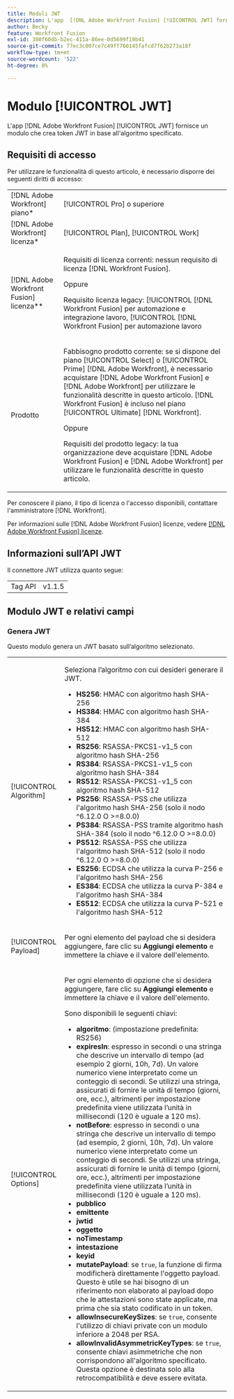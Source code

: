 ```yaml
---
title: Moduli JWT
description: L'app  [!DNL Adobe Workfront Fusion] [!UICONTROL JWT] fornisce un modulo che crea token JWT in base all'algoritmo fornito.
author: Becky
feature: Workfront Fusion
exl-id: 380f60db-b2ec-411a-86ee-0d5699f19b41
source-git-commit: 77ec3c007ce7c49ff760145fafcd7f62b273a18f
workflow-type: tm+mt
source-wordcount: '522'
ht-degree: 0%

---
```


# Modulo [!UICONTROL JWT]

L&#39;app [!DNL Adobe Workfront Fusion] [!UICONTROL JWT] fornisce un modulo che crea token JWT in base all&#39;algoritmo specificato.

## Requisiti di accesso

Per utilizzare le funzionalità di questo articolo, è necessario disporre dei seguenti diritti di accesso:

<table style="table-layout:auto"> 
 <col> 
 <col> 
 <tbody> 
  <tr> 
   <td role="rowheader">[!DNL Adobe Workfront] piano*</td>
  <td> <p>[!UICONTROL Pro] o superiore</p> </td>
  </tr> 
  <tr data-mc-conditions=""> 
   <td role="rowheader">[!DNL Adobe Workfront] licenza*</td>
   <td> <p>[!UICONTROL Plan], [!UICONTROL Work]</p> </td> 
  </tr> 
  <tr> 
   <td role="rowheader">[!DNL Adobe Workfront Fusion] licenza**</td> 
   <td>
   <p>Requisiti di licenza correnti: nessun requisito di licenza [!DNL Workfront Fusion].</p>
   <p>Oppure</p>
   <p>Requisito licenza legacy: [!UICONTROL [!DNL Workfront Fusion] per automazione e integrazione lavoro, [!UICONTROL [!DNL Workfront Fusion] per automazione lavoro</p>
   </td> 
  </tr> 
  <tr> 
   <td role="rowheader">Prodotto</td> 
   <td>
   <p>Fabbisogno prodotto corrente: se si dispone del piano [!UICONTROL Select] o [!UICONTROL Prime] [!DNL Adobe Workfront], è necessario acquistare [!DNL Adobe Workfront Fusion] e [!DNL Adobe Workfront] per utilizzare le funzionalità descritte in questo articolo. [!DNL Workfront Fusion] è incluso nel piano [!UICONTROL Ultimate] [!DNL Workfront].</p>
   <p>Oppure</p>
   <p>Requisiti del prodotto legacy: la tua organizzazione deve acquistare [!DNL Adobe Workfront Fusion] e [!DNL Adobe Workfront] per utilizzare le funzionalità descritte in questo articolo.</p>
   </td> 
  </tr> 
 </tbody> 
</table>

Per conoscere il piano, il tipo di licenza o l&#39;accesso disponibili, contattare l&#39;amministratore [!DNL Workfront].

Per informazioni sulle [!DNL Adobe Workfront Fusion] licenze, vedere [[!DNL Adobe Workfront Fusion] licenze](/help/workfront-fusion/set-up-and-manage-workfront-fusion/licensing-operations-overview/license-automation-vs-integration.md).

## Informazioni sull’API JWT

Il connettore JWT utilizza quanto segue:

<table style="table-layout:auto"> 
 <col> 
 <col> 
 <tbody> 
   <tr> 
   <td role="rowheader">Tag API</td> 
   <td>v1.1.5</td> 
  </tr>
 </tbody> 
 </table>

## Modulo JWT e relativi campi

### Genera JWT

Questo modulo genera un JWT basato sull’algoritmo selezionato.

<table style="table-layout:auto"> 
 <col data-mc-conditions=""> 
 <col data-mc-conditions=""> 
 <tbody> 
  <tr> 
   <td role="rowheader">[!UICONTROL Algorithm]</td> 
   <td> <p>Seleziona l’algoritmo con cui desideri generare il JWT.</p> <ul>
   <li><b>HS256</b>: HMAC con algoritmo hash SHA-256</li>
   <li><b>HS384</b>: HMAC con algoritmo hash SHA-384</li>
   <li><b>HS512</b>: HMAC con algoritmo hash SHA-512</li>
   <li><b>RS256</b>: RSASSA-PKCS1-v1_5 con algoritmo hash SHA-256</li>
   <li><b>RS384</b>: RSASSA-PKCS1-v1_5 con algoritmo hash SHA-384</li>
   <li><b>RS512</b>: RSASSA-PKCS1-v1_5 con algoritmo hash SHA-512</li>
   <li><b>PS256</b>: RSASSA-PSS che utilizza l'algoritmo hash SHA-256 (solo il nodo ^6.12.0 O &gt;=8.0.0)</li>
   <li><b>PS384</b>: RSASSA-PSS tramite algoritmo hash SHA-384 (solo il nodo ^6.12.0 O &gt;=8.0.0)</li>
   <li><b>PS512</b>: RSASSA-PSS che utilizza l'algoritmo hash SHA-512 (solo il nodo ^6.12.0 O &gt;=8.0.0)</li>
   <li><b>ES256</b>: ECDSA che utilizza la curva P-256 e l'algoritmo hash SHA-256</li>
   <li><b>ES384</b>: ECDSA che utilizza la curva P-384 e l'algoritmo hash SHA-384</li>
   <li><b>ES512</b>: ECDSA che utilizza la curva P-521 e l'algoritmo hash SHA-512</li>
   </ul></td> 
  </tr> 
  <tr> 
   <td role="rowheader">[!UICONTROL Payload] </td> 
   <td> <p>Per ogni elemento del payload che si desidera aggiungere, fare clic su <b>Aggiungi elemento</b> e immettere la chiave e il valore dell'elemento.</p> </td> 
  </tr> 
  <tr> 
   <td role="rowheader">[!UICONTROL Options] </td> 
   <td> <p>Per ogni elemento di opzione che si desidera aggiungere, fare clic su <b>Aggiungi elemento</b> e immettere la chiave e il valore dell'elemento.</p> <p>Sono disponibili le seguenti chiavi:
   <ul>
   <li><b>algoritmo</b>: (impostazione predefinita: RS256)</li>
   <li><b>expiresIn</b>: espresso in secondi o una stringa che descrive un intervallo di tempo (ad esempio 2 giorni, 10h, 7d). Un valore numerico viene interpretato come un conteggio di secondi. Se utilizzi una stringa, assicurati di fornire le unità di tempo (giorni, ore, ecc.), altrimenti per impostazione predefinita viene utilizzata l’unità in millisecondi (120 è uguale a 120 ms).</li>
   <li><b>notBefore</b>: espresso in secondi o una stringa che descrive un intervallo di tempo (ad esempio, 2 giorni, 10h, 7d). Un valore numerico viene interpretato come un conteggio di secondi. Se utilizzi una stringa, assicurati di fornire le unità di tempo (giorni, ore, ecc.), altrimenti per impostazione predefinita viene utilizzata l’unità in millisecondi (120 è uguale a 120 ms).
</li>
   <li><b>pubblico</b></li>
   <li><b>emittente</b></li>
   <li><b>jwtid</b></li>
   <li><b>oggetto</b></li>
   <li><b>noTimestamp</b></li>
   <li><b>intestazione</b></li>
   <li><b>keyid</b></li>
   <li><b>mutatePayload</b>: se <code>true</code>, la funzione di firma modificherà direttamente l'oggetto payload. Questo è utile se hai bisogno di un riferimento non elaborato al payload dopo che le attestazioni sono state applicate, ma prima che sia stato codificato in un token.</li>
   <li><b>allowInsecureKeySizes</b>: se <code>true</code>, consente l'utilizzo di chiavi private con un modulo inferiore a 2048 per RSA.</li>
   <li><b>allowInvalidAsymmetricKeyTypes</b>: se <code>true</code>, consente chiavi asimmetriche che non corrispondono all'algoritmo specificato. Questa opzione è destinata solo alla retrocompatibilità e deve essere evitata.</li>
   </ul>
   </td> 
  </tr> 
 </tbody> 
</table>
